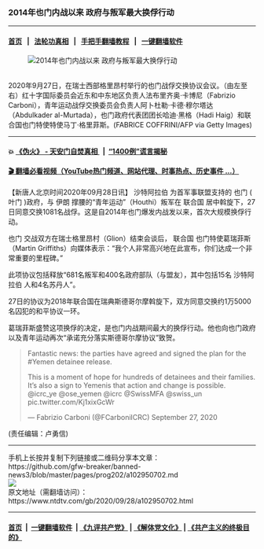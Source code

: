 ### 2014年也门内战以来 政府与叛军最大换俘行动
------------------------

#### [首页](https://github.com/gfw-breaker/banned-news3/blob/master/README.md) &nbsp;&nbsp;|&nbsp;&nbsp; [法轮功真相](https://github.com/begood0513/basic/blob/master/README.md)  &nbsp;&nbsp;|&nbsp;&nbsp; [手把手翻墙教程](https://github.com/gfw-breaker/guides/wiki)  &nbsp;&nbsp;|&nbsp;&nbsp; [一键翻墙软件](https://github.com/gfw-breaker/nogfw/blob/master/README.md)  



<div><div class="featured_image">
 <figure>
  <img alt="2014年也门内战以来 政府与叛军最大换俘行动" src="https://i.ntdtv.com/assets/uploads/2020/09/GettyImages-1228742089-800x450.jpg"/>
 </figure><br/>
 <span class="caption">
  2020年9月27日，在瑞士西部格里昂村举行的也门战俘交换协议会议。（由左至右）红十字国际委员会近东和中东地区负责人法布里齐奥·卡博尼（Fabrizio Carboni），青年运动战俘交换委员会负责人阿卜杜勒·卡德·穆尔塔达（Abdulkader al-Murtada），也门政府代表团团长哈迪·黑格（Hadi Haig）和联合国也门特使特使马丁·格里菲斯。(FABRICE COFFRINI/AFP via Getty Images)
 </span>
</div>
</div><hr/>

#### 💥 [《伪火》 - 天安门自焚真相 ](http://158.247.195.190:10000/videos/blog/weihuo.html)&nbsp; |&nbsp; [“1400例”谎言揭秘  ](http://158.247.195.190:10000/videos/blog/jiexi1400.html)

#### [ 🎬  翻墙必看视频（YouTube热门频道、网站代理、时事热点、历史事件 ...）](https://github.com/gfw-breaker/links/blob/master/banned.md)

<div><div class="post_content" itemprop="articleBody">
 <p>
  【新唐人北京时间2020年09月28日讯】
  <ok href="https://www.ntdtv.com/gb/沙特阿拉伯.htm">
   沙特阿拉伯
  </ok>
  为首军事联盟支持的
  <ok href="https://www.ntdtv.com/gb/也门.htm">
   也门
  </ok>
  (
  <ok href="https://www.ntdtv.com/gb/叶门.htm">
   叶门
  </ok>
  )政府，与
  <ok href="https://www.ntdtv.com/gb/伊朗.htm">
   伊朗
  </ok>
  撑腰的“青年运动”（Houthi）叛军在
  <ok href="https://www.ntdtv.com/gb/联合国.htm">
   联合国
  </ok>
  居中斡旋下，27日同意交换1081名战俘。这是自2014年也门爆发内战发以来，首次大规模换俘行动。
 </p>
 <p>
  <ok href="https://www.ntdtv.com/gb/也门.htm">
   也门
  </ok>
  交战双方在瑞士格里昂村（Glion）结束会谈后，
  <ok href="https://www.ntdtv.com/gb/联合国.htm">
   联合国
  </ok>
  也门特使葛瑞菲斯（Martin Griffiths）向媒体表示：“我个人非常高兴地在此宣布，你们达成一个非常重要的里程碑。”
 </p>
 <p>
  此项协议包括释放“681名叛军和400名政府部队（与盟友），其中包括15名
  <ok href="https://www.ntdtv.com/gb/沙特阿拉伯.htm">
   沙特阿拉伯
  </ok>
  人和4名苏丹人”。
 </p>
 <p>
  27日的协议为2018年联合国在瑞典斯德哥尔摩斡旋下，双方同意交换约1万5000名囚犯的和平协议一环。
 </p>
 <p>
  葛瑞菲斯盛赞这项换俘的决定，是也门内战期间最大的换俘行动。他也向也门政府以及青年运动再次“承诺充分落实斯德哥尔摩协议”致贺。
 </p>
 <blockquote class="twitter-tweet">
  <p dir="ltr" lang="en">
   Fantastic news: the parties have agreed and signed the plan for the
   <ok href="https://twitter.com/hashtag/Yemen?src=hash&amp;ref_src=twsrc%5Etfw">
    #Yemen
   </ok>
   detainee release.
  </p>
  <p>
   This is a moment of hope for hundreds of detainees and their families. It’s also a sign to Yemenis that action and change is possible.
   <ok href="https://twitter.com/ICRC_ye?ref_src=twsrc%5Etfw">
    @icrc_ye
   </ok>
   <ok href="https://twitter.com/OSE_Yemen?ref_src=twsrc%5Etfw">
    @ose_yemen
   </ok>
   <ok href="https://twitter.com/ICRC?ref_src=twsrc%5Etfw">
    @icrc
   </ok>
   <ok href="https://twitter.com/SwissMFA?ref_src=twsrc%5Etfw">
    @SwissMFA
   </ok>
   <ok href="https://twitter.com/swiss_un?ref_src=twsrc%5Etfw">
    @swiss_un
   </ok>
   <ok href="https://t.co/Kj1xixGcWr">
    pic.twitter.com/Kj1xixGcWr
   </ok>
  </p>
  <p>
   — Fabrizio Carboni (@FCarboniICRC)
   <ok href="https://twitter.com/FCarboniICRC/status/1310229962461507585?ref_src=twsrc%5Etfw">
    September 27, 2020
   </ok>
  </p>
 </blockquote>
 <p>
  <script async="" charset="utf-8" src="https://platform.twitter.com/widgets.js">
  </script>
 </p>
 <p>
  (责任编辑：卢勇信)
 </p>
 <div class="single_ad">
 </div>
</div>
</div>
<hr/>
手机上长按并复制下列链接或二维码分享本文章：<br/>
https://github.com/gfw-breaker/banned-news3/blob/master/pages/prog202/a102950702.md <br/>
<a href='https://github.com/gfw-breaker/banned-news3/blob/master/pages/prog202/a102950702.md'><img src='https://github.com/gfw-breaker/banned-news3/blob/master/pages/prog202/a102950702.md.png'/></a> <br/>
原文地址（需翻墙访问）：https://www.ntdtv.com/gb/2020/09/28/a102950702.html


------------------------
#### [首页](https://github.com/gfw-breaker/banned-news3/blob/master/README.md) &nbsp;|&nbsp; [一键翻墙软件](https://github.com/gfw-breaker/nogfw/blob/master/README.md) &nbsp;| [《九评共产党》](https://github.com/gfw-breaker/9ping.md/blob/master/README.md#九评之一评共产党是什么) | [《解体党文化》](https://github.com/gfw-breaker/jtdwh.md/blob/master/README.md) | [《共产主义的终极目的》](https://github.com/gfw-breaker/gczydzjmd.md/blob/master/README.md)


<img src='http://gfw-breaker.win/banned-news3/pages/prog202/a102950702.md' width='0px' height='0px'/>